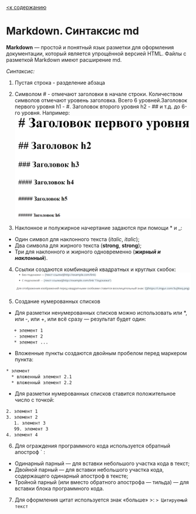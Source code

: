 [<к содержанию](./readme.md)

# Markdown. Cинтаксис md

**Markdown** — простой и понятный язык разметки для оформления документации, который является упрощённой версией HTML. Файлы с разметкой Markdown имеют расширение md.

*Синтаксис:*

1. Пустая строка - разделение абзаца

2. Символом #  - отмечают заголовки в начале строки. Количеством символов отмечают уровень заголовка. Всего 6 уровней.Заголовок первого уровня h1 - #. Заголовок второго уровня h2 - ## и т.д. до 6-го уровня. Например:
![](./assets/PHP_5.4.png)

3. Наклонное и полужирное начертание задаются при помощи * и _:
- Один символ для наклонного текста (_italic_, *italic*);
- Два символа для жирного текста (__strong__, **strong**);
- Три для наклонного и жирного одновременно (***жирный и наклонный***).

4. Ссылки создаются комбинацией квадратных и круглых скобок:
![](./assets/link.png)

5. Создание нумерованных списков
-  Для разметки ненумерованных списков можно использовать или *, или -, или +, или всё сразу — результат будет один: 
```bush=
   + элемент 1
   - элемент 2
   * элемент ...
```
- Вложенные пункты создаются двойным пробелом перед маркером пункта:
```bush=
* элемент 
  * вложенный элемент 2.1
  * вложенный элемент 2.2
  ```
- Для разметки нумерованных списков ставится положительное число с точкой:
```bush=
2. элемент 1
3. элемент 2
   1. элемент 3
   99. элемент 3
4. элемент 4
```

6. Для ограждения программного кода используется обратный апостроф ` :
- Одинарный парный — для вставки небольшого участка кода в текст;
- Двойной парный — для вставки небольшого участка кода, содержащего одинарный апостроф в тексте;
- Тройной парный (или вместо обратного апострофа — тильда) — для вставки блока программного кода.

7. Для оформления цитат используется знак «больше» >: `> Цитируемый текст`

